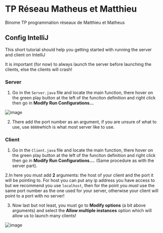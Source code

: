 # TP Réseau Matheus et Matthieu

Binome TP programmation réseaux de Matthieu et Matheus

## Config IntelliJ

This short tutorial should help you getting started with running the server and client on IntelliJ

It is important (for now) to always launch the server before launching the clients, else the clients will crash!

### Server

1. Go in the `Server.java` file and locate the main function, there hover on the green play button at the left of the funciton definition and right click then go in **Modify Run Configurations...**

![image](https://user-images.githubusercontent.com/36091631/142040498-3f510993-7587-43be-8a8d-9eccacef9296.png)

2. There add the port number as an argument, if you are unsure of what to use, use `8080`which is what most server like to use.

### Client

1. Go in the `Client.java` file and locate the main function, there hover on the green play button at the left of the funciton definition and right click then go in **Modify Run Configurations...**. (Same procedure as with the server part).

2.In here you must add **2** arguments: the host of your client and the port it will be pointing to. For host you can put any ip address you have access to but we recommend you use `localhost`, then for the point you _must_ use the same port number as the one used for your server, otherwise your client will point to a port with no server!

3. Now last but not least, you must go to **Modify options** (a bit above arguments) and select the **Allow multiple instances** option which will allow us to launch many clients!

![image](https://user-images.githubusercontent.com/36091631/142041234-3b3eda26-ff55-4f7e-8aa7-2e0d172e27d5.png)


